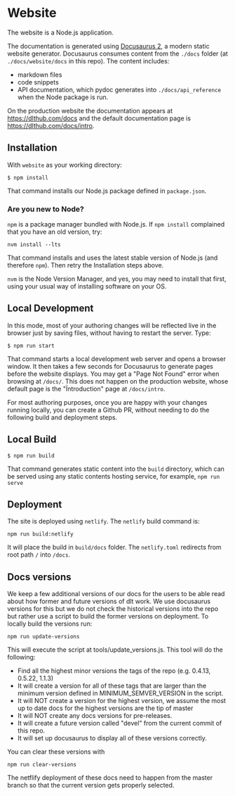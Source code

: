 # Website

The website is a Node.js application.

The documentation is generated using [Docusaurus 2](https://docusaurus.io/), a modern static website generator.
Docusaurus consumes content from the `./docs` folder (at `./docs/website/docs` in this repo). The content includes:

- markdown files
- code snippets
- API documentation, which pydoc generates into `./docs/api_reference` when the Node package is run.

On the production website the documentation appears at https://dlthub.com/docs and the default documentation page is https://dlthub.com/docs/intro.

## Installation

With `website` as your working directory:

```
$ npm install
```

That command installs our Node.js package defined in `package.json`.

### Are you new to Node?

`npm` is a package manager bundled with Node.js. If `npm install` complained that you have an old version, try:

```
nvm install --lts
```

That command installs and uses the latest stable version of Node.js (and therefore `npm`).  Then retry the Installation steps above.

`nvm` is the Node Version Manager, and yes, you may need to install that first, using your usual way of installing software on your OS.

## Local Development

In this mode, most of your authoring changes will be reflected live in the browser just by saving files, without having to restart the server. Type:

```
$ npm run start
```

That command starts a local development web server and opens a browser window. It then takes a few seconds for Docusaurus to generate pages before the website displays.
You may get a "Page Not Found" error when browsing at `/docs/`. This does not happen on the production website, whose default page is the "Ïntroduction" page at `/docs/intro`.

For most authoring purposes, once you are happy with your changes running locally, you can create a Github PR, without needing to do the following build and deployment steps.

## Local Build

```
$ npm run build
```

That command generates static content into the `build` directory, which can be served using any static contents hosting service, for example, `npm run serve`

## Deployment

The site is deployed using `netlify`. The `netlify` build command is:

```
npm run build:netlify
```

It will place the build in `build/docs` folder. The `netlify.toml` redirects from root path `/` into `/docs`.

## Docs versions

We keep a few additional versions of our docs for the users to be able read about how former and future versions of dlt work. We use docusaurus versions for this but we do not check the historical versions into the repo but rather use a script to build the former versions on deployment. To locally build the versions run:

```
npm run update-versions
```

This will execute the script at tools/update_versions.js. This tool will do the following:

* Find all the highest minor versions the tags of the repo (e.g. 0.4.13, 0.5.22, 1.1.3)
* It will create a version for all of these tags that are larger than the minimum version defined in MINIMUM_SEMVER_VERSION in the script.
* It will NOT create a version for the highest version, we assume the most up to date docs for the highest versions are the tip of master
* It will NOT create any docs versions for pre-releases.
* It will create a future version called "devel" from the current commit of this repo.
* It will set up docusaurus to display all of these versions correctly.

You can clear these versions with

```
npm run clear-versions
```

The netflify deployment of these docs need to happen from the master branch so that the current version gets properly selected.